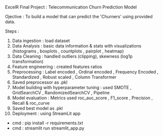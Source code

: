 ExcelR Final Project : Telecommunication Churn Prediction Model

Ojective : To build a model that can predict the 'Churners' using provided data.

Steps : 
1. Data ingestion : load dataset
2. Data Analysis  : basic data information & stats with visualizations (histograms , boxplots , countplots , pairplot , heatmap)
3. Data Cleaning  : handled outliers (clipping), skewness (log1p transformation) 
4. Feature engineering : created features ratios
5. Preprocessing : Label encoded , Ordinal encoded , Frequency Encoded , Standardized , Robust scaled , Column Transformer
6. Saved preprocessor as .pkl
7. Model building with hyperparameter tuning : used SMOTE , GridSearchCV , RandomizedSearchCV , Pipeline
8. Model evaluation : Metrics used roc_auc_score , F1_score , Precision , Recall & roc_curve
9. Saved best model as .pkl
10. Deployment : using StreamLit app

- cmd : pip install -r requirements.txt
- cmd : streamlit run streamlit_app.py
